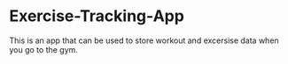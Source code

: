 # Exercise-Tracking-App
This is an app that can be used to store workout and excersise data when you go to the gym.
